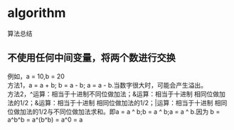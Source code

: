 # algorithm
算法总结
## 不使用任何中间变量，将两个数进行交换
例如，a = 10,b = 20  
方法1，a = a + b; b = a - b; a = a - b.当数字很大时，可能会产生溢出。  
方法2，^运算：相当于十进制不同位做加法；&运算：相当于十进制 相同位做加法的1/2；&运算：相当于十进制 相同位做加法的1/2；|运算：相当于十进制 相同位做加法的1/2与不同位做加法求和。即a = a ^ b;b = a ^ b;a = a ^ b.因为 b = a^b^b = a^(b^b) = a^0 = a
